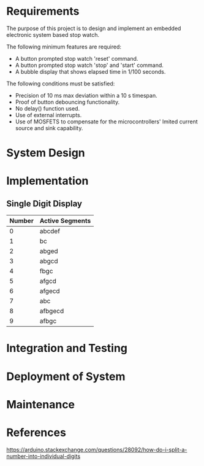 # Requirements

The purpose of this project is to design and implement an embedded electronic system based stop watch.

The following minimum features are required:

- A button prompted stop watch 'reset' command. 
- A button prompted stop watch 'stop' and 'start' command.
- A bubble display that shows elapsed time in 1/100 seconds.

The following conditions must be satisfied:
- Precision of 10 ms max deviation within a 10 s timespan.
- Proof of button debouncing functionality.
- No delay() function used.
- Use of external interrupts.
- Use of MOSFETS to compensate for the microcontrollers' lmited current source and sink capability.

# System Design


# Implementation


## Single Digit Display

|Number          |Active Segments                |
|----------------|-------------------------------|
|0|abcdef   |
|1|bc       |
|2|abged    |
|3|abgcd    |
|4|fbgc     |
|5|afgcd    |
|6|afgecd   |
|7|abc      |
|8|afbgecd  |
|9|afbgc    |

# Integration and Testing


# Deployment of System


# Maintenance

# References

https://arduino.stackexchange.com/questions/28092/how-do-i-split-a-number-into-individual-digits



